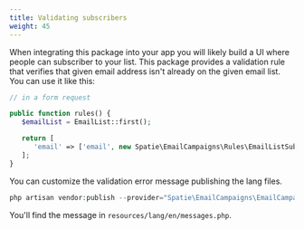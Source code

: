 ```yaml
---
title: Validating subscribers
weight: 45
---
```


When integrating this package into your app you will likely build a UI where people can subscriber to your list. This package provides a validation rule that verifies that given email address isn't already on the given email list. You can use it like this:

```php
// in a form request

public function rules() {
   $emailList = EmailList::first();

   return [
      'email' => ['email', new Spatie\EmailCampaigns\Rules\EmailListSubscriptionRule($emailList)]
   ];
}
```

You can customize the validation error message publishing the lang files.

```php
php artisan vendor:publish --provider="Spatie\EmailCampaigns\EmailCampaignsServiceProvider" --tag="lang"
```

You'll find the message in `resources/lang/en/messages.php`.
